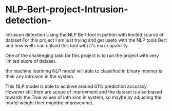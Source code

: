 # NLP-Bert-project-Intrusion-detection-
Intrusion detection Using the NLP Bert tool in python with limited source of dataset
For this project I am just trying and get useto with the NLP tools Bert and how well i can utilsed this tool with it's max capability.

One of the challenging task for this project is to run the project with very limited sucre of dataset.

the machine learining NLP model will able to classified in binary manner is their any intrusion in the system.

This NLP model is able to achinve around 61% prediction accuracy. 
However still their are scope of improvment and the dataset is also biased towards the True values of intrusion in system, 
so maybe by adjusting the model weight thier mightbe improvemnet.
